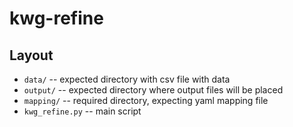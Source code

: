 # kwg-refine

## Layout
* `data/` -- expected directory with csv file with data
* `output/` -- expected directory where output files will be placed
* `mapping/` -- required directory, expecting yaml mapping file
* `kwg_refine.py` -- main script
